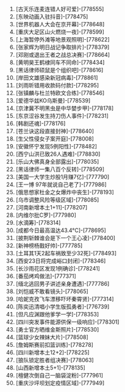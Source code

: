 
1. [古天乐连麦连错人好可爱]-[778555]
1. [东映动画入驻抖音]-[778475]
1. [世界机器人大会在京开幕]-[778648]
1. [重庆大足区山火燃烧一夜]-[778599]
1. [上海暂停外滩等地景观照明]-[778622]
1. [张家辉为明日战记争取排片]-[778379]
1. [邓刚或退出王者之战总决赛]-[778664]
1. [黄明昊王鹤棣同车不同命]-[778434]
1. [黑话律师硕鼠是个组织吧]-[778616]
1. [岸田文雄感染新冠病毒]-[778861]
1. [刘雨昕错用收款码付款]-[778295]
1. [张镇麟与杜兰特欧文合练]-[778546]
1. [爱德华兹KO乌斯曼]-[778539]
1. [京津冀不明黑虫是中华婪步甲]-[778178]
1. [东京涩谷发生持刀伤人事件]-[778231]
1. [韩剧还魂]-[778176]
1. [苍兰诀这段直接封神]-[778640]
1. [生父性侵女子案开庭]-[778008]
1. [安徽怀宁发现5例阳性]-[778482]
1. [西宁山洪已致26人遇难]-[778830]
1. [乐山大佛真身全部露出]-[778035]
1. [黑话律师一集八百个反转]-[778509]
1. [美国一大学生炒股1月赚7亿]-[777790]
1. [王一博 97年就说自己老了]-[777986]
1. [俄思想家杜金之女爆炸中丧生]-[778193]
1. [乌市调整风险等级区域]-[778085]
1. [河南新增本土1+11]-[778207]
1. [内维尔批C罗]-[777980]
1. [水滴筹]-[778314]
1. [成都今日最高温达43.4°C]-[778695]
1. [披荆斩棘谁会是下一个王心凌]-[778400]
1. [新神榜杨戬好帅]-[777785]
1. [土耳其1天2起车祸致至少32死]-[778493]
1. [西安23日将完成峪口封闭]-[778346]
1. [长沙雨花区发现1例确诊]-[778241]
1. [番茄烤鸡做法]-[777371]
1. [缅北逃回男子讲述亲身遭遇]-[777786]
1. [刘恺威不敢看镜头]-[778065]
1. [哈妮克孜飞车漂移吓坏秦霄贤]-[777314]
1. [陈奕迅清唱小学生版孤勇者]-[776739]
1. [但凡应渊跟他爹学一学]-[778353]
1. [四川突发事件能源供保一级响应]-[778301]
1. [勇士官方晒维金斯照片]-[778530]
1. [篮球少女辣妹大片]-[778508]
1. [詹姆斯赛前扣篮训练]-[778278]
1. [四川新增本土12+2]-[778225]
1. [狼队锁定胜者组决赛]-[778063]
1. [山西新增本土5+1]-[778135]
1. [檀健次倒自己一脑袋淀粉]-[777961]
1. [重庆沙坪坝划定疫情区域]-[777949]